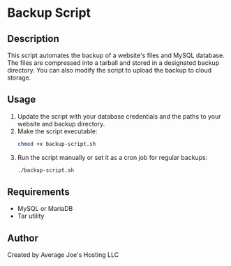 # Backup Script

## Description
This script automates the backup of a website's files and MySQL database. The files are compressed into a tarball and stored in a designated backup directory. You can also modify the script to upload the backup to cloud storage.

## Usage
1. Update the script with your database credentials and the paths to your website and backup directory.
2. Make the script executable:
   ```bash
   chmod +x backup-script.sh
   ```
3. Run the script manually or set it as a cron job for regular backups:
   ```bash
   ./backup-script.sh
   ```

## Requirements
- MySQL or MariaDB
- Tar utility

## Author
Created by Average Joe's Hosting LLC
